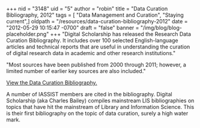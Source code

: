 +++
nid = "3148"
uid = "5"
author = "robin"
title = "Data Curation Bibliography, 2012"
tags = [ "Data Management and Curation", "Staying current",]
oldpath = "/resources/data-curation-bibliography-2012"
date = "2012-05-29 10:15:47 -0700"
draft = "false"
banner = "/img/blog/blog-placeholder.png"
+++
"Digital Scholarship has released the Research Data Curation
Bibliography. It includes over 100 selected English-language articles
and technical reports that are useful in understanding the curation of
digital research data in academic and other research institutions."

"Most sources have been published from 2000 through 2011; however, a
limited number of earlier key sources are also included."

[View the Data Curation
Bibliography.](http://digital-scholarship.org/rdcb/rdcb.htm)

A number of IASSIST members are cited in the bibliography. Digital
Scholarship (aka Charles Bailey) compiles mainstream LIS bibliographies
on topics that have hit the mainstream of Library and Information
Science. This is their first bibliography on the topic of data curation,
surely a high water mark.
